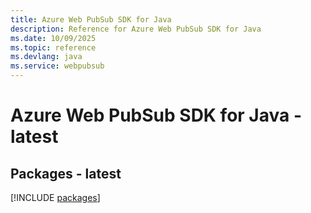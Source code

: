 ```yaml
---
title: Azure Web PubSub SDK for Java
description: Reference for Azure Web PubSub SDK for Java
ms.date: 10/09/2025
ms.topic: reference
ms.devlang: java
ms.service: webpubsub
---
```

# Azure Web PubSub SDK for Java - latest
## Packages - latest
[!INCLUDE [packages](web-pubsub-index.md)]